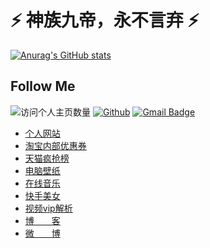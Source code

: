 <!--
**wu529778790/wu529778790** is a ✨ _special_ ✨ repository because its `README.md` (this file) appears on your GitHub profile.

Here are some ideas to get you started:

- 🔭 I’m currently working on ...
- 🌱 I’m currently learning ...
- 👯 I’m looking to collaborate on ...
- 🤔 I’m looking for help with ...
- 💬 Ask me about ...
- 📫 How to reach me: ...
- 😄 Pronouns: ...
- ⚡ Fun fact: ...
https://blog.csdn.net/qq_42937522/article/details/116429544
-->


# ⚡ 神族九帝，永不言弃 ⚡

[![Anurag's GitHub stats](https://github-readme-stats.vercel.app/api?username=wu529778790&show_icons=true&theme=blue-green&hide=prs,contribs&count_private=true)](https://github.com/wu529778790/github-readme-stats)

## Follow Me

![访问个人主页数量](https://komarev.com/ghpvc/?username=wu529778790&color=green)
[![Github](https://img.shields.io/github/stars/wu529778790?style=social)](https://github.com/wu529778790)
[![Gmail Badge](https://img.shields.io/badge/gmail-529778790@qq.com-Green?style=flat-square&logo=Gmail&logoColor=white&link=mailto:529778790@qq.com)](mailto:529778790@qq.com)

- [个人网站](https://shenzjd.com)
- [淘宝内部优惠券](http://quan.shenzjd.com/)
- [天猫疯抢榜](https://taobao.shenzjd.com/index.php?r=p)
- [电脑壁纸](https://shenzjd.com/shenzjd/tupian/)
- [在线音乐](https://shenzjd.com/shenzjd/music/)
- [快手美女](https://shenzjd.com/shenzjd/kuaishou/)
- [视频vip解析](https://shenzjd.com/shenzjd/video/)
- [博&emsp;&emsp;客](https://blog.shenzjd.com)
- [微&emsp;&emsp;博](https://weibo.com/277229069)
